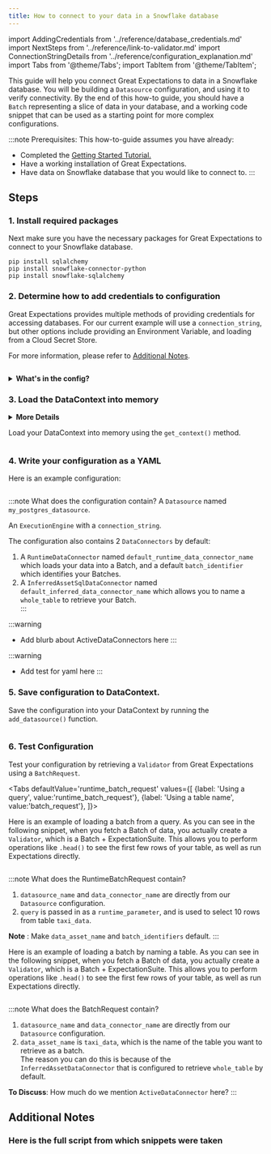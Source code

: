 ```yaml
---
title: How to connect to your data in a Snowflake database
---
```

import AddingCredentials from '../reference/database_credentials.md'
import NextSteps from '../reference/link-to-validator.md'
import ConnectionStringDetails from '../reference/configuration_explanation.md'
import Tabs from '@theme/Tabs';
import TabItem from '@theme/TabItem';

This guide will help you connect Great Expectations to data in a Snowflake database. You will be building a `Datasource` configuration, and using it to verify connectivity. By the end of this how-to guide, you should have a `Batch` representing a slice of data in your database, and a working code snippet that can be used as a starting point for more complex configurations.

:::note Prerequisites: This how-to-guide assumes you have already:
- Completed the [Getting Started Tutorial.](../../tutorials/quick-start.md)
- Have a working installation of Great Expectations.
- Have data on Snowflake database that you would like to connect to.
:::

## Steps

### 1. Install required packages

Next make sure you have the necessary packages for Great Expectations to connect to your Snowflake database.

```console
pip install sqlalchemy
pip install snowflake-connector-python
pip install snowflake-sqlalchemy
```

### 2. Determine how to add credentials to configuration

Great Expectations provides multiple methods of providing credentials for accessing databases. For our current example will use a `connection_string`, but other options include providing an Environment Variable, and loading from a Cloud Secret Store.  

For more information, please refer to [Additional Notes](#additional-notes).

```python file=../../../../integration/code/connecting_to_your_data/database/snowflake_db.py#L12
```

<details><summary><b>What's in the config?</b></summary>
<p>
<ConnectionStringDetails />
</p>
</details>


### 3. Load the DataContext into memory

<details><summary><b>More Details</b></summary>
<p>
Open up a Jupyter Notebook in the same directory as the `great_expectations/` folder. Import any necessary packages or modules.

```
```

</p>
</details>

Load your DataContext into memory using the `get_context()` method.

```python file=../../../../integration/code/connecting_to_your_data/database/snowflake_db.py#L21
```


### 4. Write your configuration as a YAML

Here is an example configuration:

```python file=../../../../integration/code/connecting_to_your_data/database/snowflake_db.py#L27-L41
```

:::note What does the configuration contain?
A `Datasource` named `my_postgres_datasource`.

An `ExecutionEngine` with a `connection_string`.

The configuration also contains 2 `DataConnectors` by default:
1. A `RuntimeDataConnector` named `default_runtime_data_connector_name` which loads your data into a Batch, and a default `batch_identifier` which identifies your Batches.
2. A `InferredAssetSqlDataConnector` named `default_inferred_data_connector_name` which allows you to name a `whole_table` to retrieve your Batch.  
:::

:::warning
  - Add blurb about ActiveDataConnectors here
:::

:::warning
  - Add test for yaml here
:::

### 5. Save configuration to DataContext.

Save the configuration into your DataContext by running the `add_datasource()` function.

```python file=../../../../integration/code/connecting_to_your_data/database/snowflake_db.py#L65
```

### 6. Test Configuration

Test your configuration by retrieving a `Validator` from Great Expectations using a `BatchRequest`.

<Tabs
  defaultValue='runtime_batch_request'
  values={[
  {label: 'Using a query', value:'runtime_batch_request'},
  {label: 'Using a table name', value:'batch_request'},
  ]}>
  <TabItem value="runtime_batch_request">

Here is an example of loading a batch from a query. As you can see in the following snippet, when you fetch a Batch of data, you actually create a `Validator`, which is a Batch + ExpectationSuite. This allows you to perform operations like `.head()` to see 
the first few rows of your table, as well as run Expectations directly. 

```python file=../../../../integration/code/connecting_to_your_data/database/snowflake_db.py#L68-L83
```

:::note What does the RuntimeBatchRequest contain?
1. `datasource_name` and `data_connector_name` are directly from our `Datasource` configuration.
2. `query` is passed in as a `runtime_parameter`, and is used to select 10 rows from table `taxi_data`.

**Note** : Make `data_asset_name` and `batch_identifiers` default.
:::


  </TabItem>

  <TabItem value="batch_request">

Here is an example of loading a batch by naming a table. As you can see in the following snippet, when you fetch a Batch of data, you actually create a `Validator`, which is a Batch + ExpectationSuite. This allows you to perform operations like `.head()` to see 
the first few rows of your table, as well as run Expectations directly. 

```python file=../../../../integration/code/connecting_to_your_data/database/snowflake_db.py#L86-L97
```

:::note What does the BatchRequest contain?
1. `datasource_name` and `data_connector_name` are directly from our `Datasource` configuration.
2.  `data_asset_name` is `taxi_data`, which is the name of the table you want to retrieve as a batch.  
The reason you can do this is because of the `InferredAssetDataConnector` that is configured to retrieve `whole_table` by default.

**To Discuss**: How much do we mention `ActiveDataConnector` here?
:::


  </TabItem>
</Tabs>

<NextSteps />

## Additional Notes

<AddingCredentials />


### Here is the full script from which snippets were taken

```python file=../../../../integration/code/connecting_to_your_data/database/snowflake_db.py#L1-L67
```


